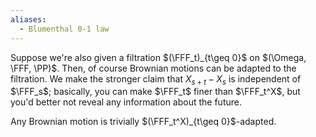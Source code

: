 ```yaml
---
aliases:
  - Blumenthal 0-1 law
---
```

Suppose we're also given a filtration $(\FFF_t)_{t\geq 0}$ on $(\Omega, \FFF, \PP)$. Then, of course Brownian motions can be adapted to the filtration. We make the stronger claim that $X_{s+t} - X_s$ is independent of $\FFF_s$; basically, you can make $\FFF_t$ finer than $\FFF_t^X$, but you'd better not reveal any information about the future.

Any Brownian motion is trivially $(\FFF_t^X)_{t\geq 0}$-adapted.